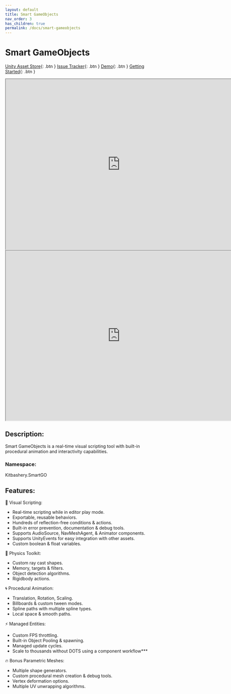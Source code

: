 ```yaml
---
layout: default
title: Smart GameObjects
nav_order: 3
has_children: true
permalink: /docs/smart-gameobjects
---
```


# Smart GameObjects
[Unity Asset Store](https://assetstore.unity.com/packages/slug/248930){: .btn }
[Issue Tracker](https://github.com/Kitbashery/smart-gameobjects-issue-tracker/issues){: .btn }
[Demo](https://play.unity.com/mg/other/webgl-builds-321457){: .btn }
[Getting Started](https://kitbashery.com/docs/smart-gameobjects/getting-started.html){: .btn }

<iframe width="740" height="550" src="https://www.youtube.com/embed/EbSKHIubecI"> </iframe>

<iframe width="740" height="550" src="https://www.youtube.com/embed/SAu0SZW_k-4"> </iframe>

## Description:
Smart GameObjects is a real-time visual scripting tool with built-in procedural animation and interactivity capabilities.

### Namespace:
Kitbashery.SmartGO

## Features:

📳 Visual Scripting:

- Real-time scripting while in editor play mode.
- Exportable, reusable behaviors.
- Hundreds of reflection-free conditions & actions.
- Built-in error prevention, documentation & debug tools.
- Supports AudioSource, NavMeshAgent, & Animator components.
- Supports UnityEvents for easy integration with other assets.
- Custom boolean & float variables.

🍏 Physics Toolkit:

- Custom ray cast shapes.
- Memory, targets & filters.
- Object detection algorithms.
- Rigidbody actions.

🌀 Procedural Animation:

- Translation, Rotation, Scaling.
- Billboards & custom tween modes.
- Spline paths with multiple spline types.
- Local space & smooth paths.

⚡ Managed Entities:

- Custom FPS throttling.
- Built-in Object Pooling & spawning.
- Managed update cycles.
- Scale to thousands without DOTS using a component workflow***

🔥 Bonus Parametric Meshes:

- Multiple shape generators.
- Custom procedural mesh creation & debug tools.
- Vertex deformation options.
- Multiple UV unwrapping algorithms.
